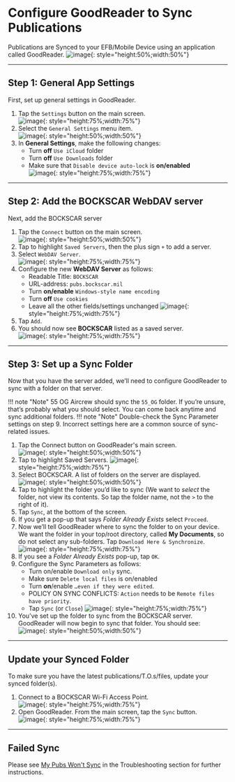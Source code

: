 # Configure GoodReader to Sync Publications

Publications are Synced to your EFB/Mobile Device using an application called GoodReader.
![image](img/syncimage1.png){: style="height:50%;width:50%"}

---

## Step 1: General App Settings

First, set up general settings in GoodReader.

1. Tap the `Settings` button on the main screen.  
![image](img/syncimage2.png){: style="height:75%;width:75%"}
2. Select the `General Settings` menu item.  
![image](img/gensettings.png){: style="height:50%;width:50%"}
3. In **General Settings**, make the following changes:
    * Turn **off** `Use iCloud` folder
    * Turn **off** `Use Downloads` folder
    * Make sure that `Disable device auto-lock` is **on/enabled**  
![image](img/autolock.png){: style="height:75%;width:75%"}

---

## Step 2: Add the BOCKSCAR WebDAV server

Next, add the BOCKSCAR server

1. Tap the `Connect` button on the main screen.  
![image](img/connect.png){: style="height:50%;width:50%"}
2. Tap to highlight `Saved Servers`, then the plus sign `+` to add a server.
3. Select `WebDAV Server`.  
![image](img/webdav.png){: style="height:75%;width:75%"}
4. Configure the new **WebDAV Server** as follows:
    * Readable Title: `BOCKSCAR`
    * URL-address: `pubs.bockscar.mil`
    * Turn **on/enable** `Windows-style name encoding`
    * Turn **off** `Use cookies`
    * Leave all the other fields/settings unchanged
![image](img/webdav2.png){: style="height:75%;width:75%"}
5. Tap `Add`.
6. You should now see **BOCKSCAR** listed as a saved server.  
![image](img/bockscar.png){: style="height:75%;width:75%"}

---

## Step 3: Set up a Sync Folder

Now that you have the server added, we’ll need to configure GoodReader to sync with a folder on that server.

!!! note "Note"
    55 OG Aircrew should sync the `55_OG` folder. If you’re unsure, that’s probably what you should select. You can come back anytime and sync additional folders.
!!! note "Note"
    Double-check the Sync Parameter settings on step 9. Incorrect settings here are a common source of sync-related issues.

1. Tap the Connect button on GoodReader's main screen.  
![image](img/connect.png){: style="height:50%;width:50%"}
2. Tap to highlight Saved Servers.
 ![image](img/savedservers.png){: style="height:75%;width:75%"}
3. Select BOCKSCAR. A list of folders on the server are displayed.  
 ![image](img/bockscarfiles.png){: style="height:50%;width:50%"}
4. Tap to highlight the folder you’d like to sync (We want to _select_ the folder, not view its contents. So tap the folder name, not the `>` to the right of it).
5. Tap `Sync`, at the bottom of the screen.
6. If you get a pop-up that says _Folder Already Exists_ select `Proceed`.
7. Now we’ll tell GoodReader where to sync the folder to on your device. We want the folder in your top/root directory, called **My Documents**, so do not select any sub-folders. Tap `Download Here & Synchronize`.  
![image](img/mydoc.png){: style="height:75%;width:75%"} 
8. If you see a _Folder Already Exists_ pop-up, tap `OK`.
9. Configure the Sync Parameters as follows:
    * Turn on/enable `Download only` sync.
    * Make sure `Delete local files` is on/enabled
    * Turn **on**/enable `…even if they were edited`.
    * POLICY ON SYNC CONFLICTS: `Action` needs to be `Remote files have priority`.
    * Tap `Sync` (or `Close`)
![image](img/syncparam.png){: style="height:75%;width:75%"}
10. You’ve set up the folder to sync from the BOCKSCAR server. GoodReader will now begin to sync that folder. You should see:  
![image](img/syncprogress.png){: style="height:50%;width:50%"}

---

## Update your Synced Folder

To make sure you have the latest publications/T.O.s/files, update your synced folder(s).

1. Connect to a BOCKSCAR Wi-Fi Access Point.  
![image](img/wifi.png){: style="height:75%;width:75%"}  
2. Open GoodReader. From the main screen, tap the `Sync` button.  
![image](img/sync.png){: style="height:75%;width:75%"}  

---

## Failed Sync

Please see [My Pubs Won't Sync](troubleshooting.md#my-pubs-wont-sync) in the Troubleshooting section for further instructions.